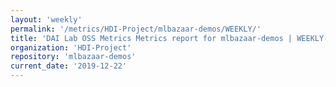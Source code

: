 ```yaml
---
layout: 'weekly'
permalink: '/metrics/HDI-Project/mlbazaar-demos/WEEKLY/'
title: 'DAI Lab OSS Metrics Metrics report for mlbazaar-demos | WEEKLY-REPORT-2019-12-22'
organization: 'HDI-Project'
repository: 'mlbazaar-demos'
current_date: '2019-12-22'
---
```

